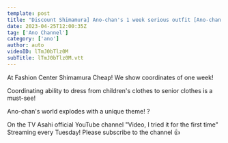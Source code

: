 ```yaml
---
template: post
title: "Discount Shimamura] Ano-chan's 1 week serious outfit [Ano-chan 7]"
date: 2023-04-25T12:00:35Z
tag: ['Ano Channel']
category: ['ano']
author: auto 
videoID: lTmJ0bTlz0M
subTitle: lTmJ0bTlz0M.vtt
---
```

At Fashion Center Shimamura
Cheap! We show coordinates of one week!

Coordinating ability to dress from children's clothes to senior clothes is a must-see!

Ano-chan's world explodes with a unique theme! ?

On the TV Asahi official YouTube channel "Video, I tried it for the first time"
Streaming every Tuesday!
Please subscribe to the channel 👍